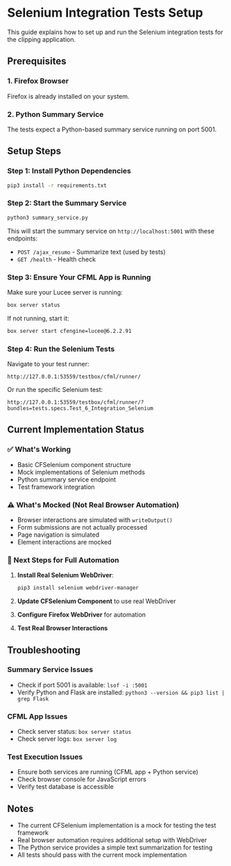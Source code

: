 # Selenium Integration Tests Setup

This guide explains how to set up and run the Selenium integration tests for the clipping application.

## Prerequisites

### 1. Firefox Browser
Firefox is already installed on your system.

### 2. Python Summary Service
The tests expect a Python-based summary service running on port 5001.

## Setup Steps

### Step 1: Install Python Dependencies
```bash
pip3 install -r requirements.txt
```

### Step 2: Start the Summary Service
```bash
python3 summary_service.py
```

This will start the summary service on `http://localhost:5001` with these endpoints:
- `POST /ajax_resumo` - Summarize text (used by tests)
- `GET /health` - Health check

### Step 3: Ensure Your CFML App is Running
Make sure your Lucee server is running:
```bash
box server status
```

If not running, start it:
```bash
box server start cfengine=lucee@6.2.2.91
```

### Step 4: Run the Selenium Tests
Navigate to your test runner:
```
http://127.0.0.1:53559/testbox/cfml/runner/
```

Or run the specific Selenium test:
```
http://127.0.0.1:53559/testbox/cfml/runner/?bundles=tests.specs.Test_6_Integration_Selenium
```

## Current Implementation Status

### ✅ What's Working
- Basic CFSelenium component structure
- Mock implementations of Selenium methods
- Python summary service endpoint
- Test framework integration

### ⚠️ What's Mocked (Not Real Browser Automation)
- Browser interactions are simulated with `writeOutput()`
- Form submissions are not actually processed
- Page navigation is simulated
- Element interactions are mocked

### 🔄 Next Steps for Full Automation
1. **Install Real Selenium WebDriver**:
   ```bash
   pip3 install selenium webdriver-manager
   ```

2. **Update CFSelenium Component** to use real WebDriver
3. **Configure Firefox WebDriver** for automation
4. **Test Real Browser Interactions**

## Troubleshooting

### Summary Service Issues
- Check if port 5001 is available: `lsof -i :5001`
- Verify Python and Flask are installed: `python3 --version && pip3 list | grep Flask`

### CFML App Issues
- Check server status: `box server status`
- Check server logs: `box server log`

### Test Execution Issues
- Ensure both services are running (CFML app + Python service)
- Check browser console for JavaScript errors
- Verify test database is accessible

## Notes

- The current CFSelenium implementation is a mock for testing the test framework
- Real browser automation requires additional setup with WebDriver
- The Python service provides a simple text summarization for testing
- All tests should pass with the current mock implementation
